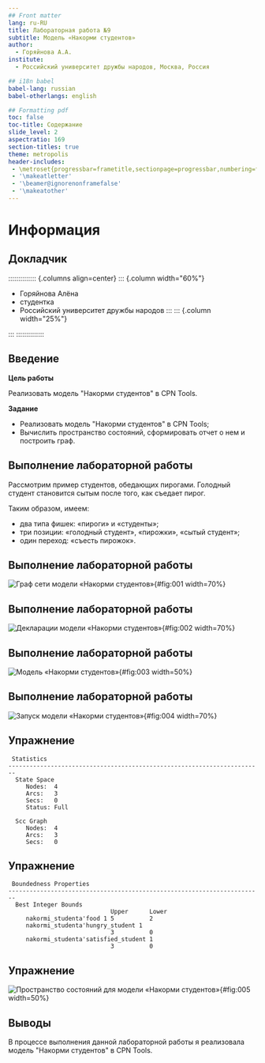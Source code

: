 ```yaml
---
## Front matter
lang: ru-RU
title: Лабораторная работа №9
subtitle: Модель «Накорми студентов»
author:
  - Горяйнова А.А.
institute:
  - Российский университет дружбы народов, Москва, Россия

## i18n babel
babel-lang: russian
babel-otherlangs: english

## Formatting pdf
toc: false
toc-title: Содержание
slide_level: 2
aspectratio: 169
section-titles: true
theme: metropolis
header-includes:
 - \metroset{progressbar=frametitle,sectionpage=progressbar,numbering=fraction}
 - '\makeatletter'
 - '\beamer@ignorenonframefalse'
 - '\makeatother'
---
```


# Информация

## Докладчик

:::::::::::::: {.columns align=center}
::: {.column width="60%"}

  * Горяйнова Алёна
  * студентка
  * Российский университет дружбы народов
:::
::: {.column width="25%"}

:::
::::::::::::::

## Введение

**Цель работы**

Реализовать модель "Накорми студентов" в CPN Tools.

**Задание**

- Реализовать модель "Накорми студентов" в CPN Tools;
- Вычислить пространство состояний, сформировать отчет о нем и построить граф.

## Выполнение лабораторной работы

Рассмотрим пример студентов, обедающих пирогами. Голодный студент становится сытым после того, как съедает пирог.

Таким образом, имеем:

- два типа фишек: «пироги» и «студенты»;
- три позиции: «голодный студент», «пирожки», «сытый студент»;
- один переход: «съесть пирожок».

## Выполнение лабораторной работы

![Граф сети модели «Накорми студентов»](image/1.png){#fig:001 width=70%}

## Выполнение лабораторной работы

![Декларации модели «Накорми студентов»](image/2.png){#fig:002 width=70%}

## Выполнение лабораторной работы

![Модель «Накорми студентов»](image/3.png){#fig:003 width=50%}

## Выполнение лабораторной работы

![Запуск модели «Накорми студентов»](image/4.png){#fig:004 width=70%}

## Упражнение

```
 Statistics
------------------------------------------------------------------------
  State Space
     Nodes:  4
     Arcs:   3
     Secs:   0
     Status: Full

  Scc Graph
     Nodes:  4
     Arcs:   3
     Secs:   0
```

## Упражнение

```
 Boundedness Properties
------------------------------------------------------------------------
  Best Integer Bounds
                             Upper      Lower
     nakormi_studenta'food 1 5          2
     nakormi_studenta'hungry_student 1
                             3          0
     nakormi_studenta'satisfied_student 1
                             3          0
```

## Упражнение

![ Пространство состояний для модели «Накорми студентов»](image/5.png){#fig:005 width=50%}

## Выводы

В процессе выполнения данной лабораторной работы я реализовала модель "Накорми студентов" в CPN Tools.
